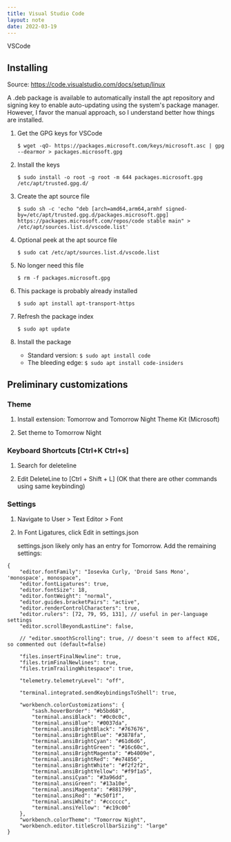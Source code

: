 ```yaml
---
title: Visual Studio Code
layout: note
date: 2022-03-19
---
```

VSCode

## Installing

Source: https://code.visualstudio.com/docs/setup/linux

A .deb package is available to automatically install the apt repository and signing key to enable auto-updating using the system's package manager. However, I favor the manual approach, so I understand better how things are installed.

1. Get the GPG keys for VSCode
    ```shell
    $ wget -qO- https://packages.microsoft.com/keys/microsoft.asc | gpg --dearmor > packages.microsoft.gpg
    ```

2. Install the keys
    ```shell
    $ sudo install -o root -g root -m 644 packages.microsoft.gpg /etc/apt/trusted.gpg.d/
    ```

3. Create the apt source file
    ```shell
    $ sudo sh -c 'echo "deb [arch=amd64,arm64,armhf signed-by=/etc/apt/trusted.gpg.d/packages.microsoft.gpg] https://packages.microsoft.com/repos/code stable main" > /etc/apt/sources.list.d/vscode.list'
    ```

4. Optional peek at the apt source file
    ```shell
    $ sudo cat /etc/apt/sources.list.d/vscode.list
    ```

5. No longer need this file
    ```shell
    $ rm -f packages.microsoft.gpg
    ```

6. This package is probably already installed
    ```shell
    $ sudo apt install apt-transport-https
    ```

7. Refresh the package index
    ```shell
    $ sudo apt update
    ```

8. Install the package
    - Standard version: `$ sudo apt install code`
    - The bleeding edge: `$ sudo apt install code-insiders`

## Preliminary customizations

### Theme

1. Install extension: Tomorrow and Tomorrow Night Theme Kit (Microsoft)

2. Set theme to Tomorrow Night

### Keyboard Shortcuts [Ctrl+K Ctrl+s]

1. Search for deleteline

2. Edit DeleteLine to [Ctrl + Shift + L] (OK that there are other commands using same keybinding)

### Settings

1. Navigate to User > Text Editor > Font

2. In Font Ligatures, click Edit in settings.json

    settings.json likely only has an entry for Tomorrow. Add the remaining settings:

```jsonc
{
    "editor.fontFamily": "Iosevka Curly, 'Droid Sans Mono', 'monospace', monospace",
    "editor.fontLigatures": true,
    "editor.fontSize": 18,
    "editor.fontWeight": "normal",
    "editor.guides.bracketPairs": "active",
    "editor.renderControlCharacters": true,
    "editor.rulers": [72, 79, 95, 131], // useful in per-language settings
    "editor.scrollBeyondLastLine": false,

    // "editor.smoothScrolling": true, // doesn't seem to affect KDE, so commented out (default=false)

    "files.insertFinalNewline": true,
    "files.trimFinalNewlines": true,
    "files.trimTrailingWhitespace": true,

    "telemetry.telemetryLevel": "off",

    "terminal.integrated.sendKeybindingsToShell": true,

    "workbench.colorCustomizations": {
        "sash.hoverBorder": "#b5bd68",
        "terminal.ansiBlack": "#0c0c0c",
        "terminal.ansiBlue": "#0037da",
        "terminal.ansiBrightBlack": "#767676",
        "terminal.ansiBrightBlue": "#3878fa",
        "terminal.ansiBrightCyan": "#61d6d6",
        "terminal.ansiBrightGreen": "#16c60c",
        "terminal.ansiBrightMagenta": "#b4009e",
        "terminal.ansiBrightRed": "#e74856",
        "terminal.ansiBrightWhite": "#f2f2f2",
        "terminal.ansiBrightYellow": "#f9f1a5",
        "terminal.ansiCyan": "#3a96dd",
        "terminal.ansiGreen": "#13a10e",
        "terminal.ansiMagenta": "#881799",
        "terminal.ansiRed": "#c50f1f",
        "terminal.ansiWhite": "#cccccc",
        "terminal.ansiYellow": "#c19c00"
    },
    "workbench.colorTheme": "Tomorrow Night",
    "workbench.editor.titleScrollbarSizing": "large"
}
```
